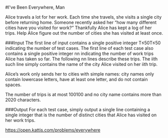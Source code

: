#I've Been Everywhere, Man

Alice travels a lot for her work. Each time she travels, she visits a single city before returning home.
Someone recently asked her “how many different cities have you visited for work?” Thankfully Alice has kept a log of her trips. Help Alice figure out the number of cities she has visited at least once.

###Input
The first line of input contains a single positive integer T≤50T≤50 indicating the number of test cases. The first line of each test case also contains a single positive integer nn indicating the number of work trips Alice has taken so far. The following nn lines describe these trips. The iith such line simply contains the name of the city Alice visited on her iith trip.

Alice’s work only sends her to cities with simple names: city names only contain lowercase letters, have at least one letter, and do not contain spaces.

The number of trips is at most 100100 and no city name contains more than 2020 characters.

###Output
For each test case, simply output a single line containing a single integer that is the number of distinct cities that Alice has visited on her work trips.

https://open.kattis.com/problems/everywhere